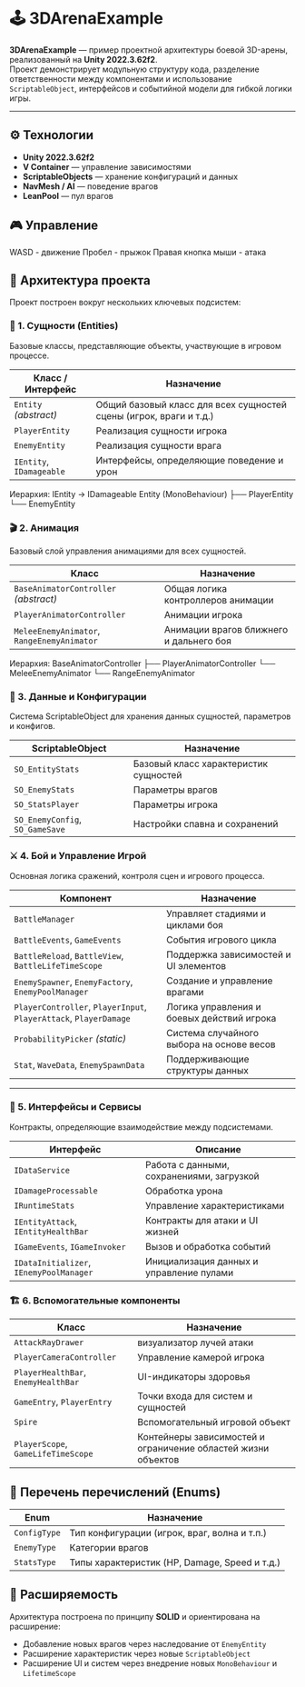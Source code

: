 # 🕹️ 3DArenaExample

**3DArenaExample** — пример проектной архитектуры боевой 3D-арены, реализованный на **Unity 2022.3.62f2**.  
Проект демонстрирует модульную структуру кода, разделение ответственности между компонентами и использование `ScriptableObject`, интерфейсов и событийной модели для гибкой логики игры.

---

## ⚙️ Технологии

- **Unity 2022.3.62f2**
- **V Container** — управление зависимостями
- **ScriptableObjects** — хранение конфигураций и данных
- **NavMesh / AI** — поведение врагов
- **LeanPool** — пул врагов

## 🎮 Управление

WASD - движение
Пробел - прыжок
Правая кнопка мыши - атака

## 🧩 Архитектура проекта

Проект построен вокруг нескольких ключевых подсистем:

### 🧱 1. Сущности (Entities)

Базовые классы, представляющие объекты, участвующие в игровом процессе.

| Класс / Интерфейс | Назначение |
|--------------------|------------|
| `Entity` *(abstract)* | Общий базовый класс для всех сущностей сцены (игрок, враги и т.д.) |
| `PlayerEntity` | Реализация сущности игрока |
| `EnemyEntity` | Реализация сущности врага |
| `IEntity`, `IDamageable` | Интерфейсы, определяющие поведение и урон |

Иерархия:
IEntity → IDamageable
Entity (MonoBehaviour)
├── PlayerEntity
└── EnemyEntity

### 🎬 2. Анимация

Базовый слой управления анимациями для всех сущностей.

| Класс | Назначение |
|-------|-------------|
| `BaseAnimatorController` *(abstract)* | Общая логика контроллеров анимации |
| `PlayerAnimatorController` | Анимации игрока |
| `MeleeEnemyAnimator`, `RangeEnemyAnimator` | Анимации врагов ближнего и дальнего боя |

Иерархия:
BaseAnimatorController
├── PlayerAnimatorController
└── MeleeEnemyAnimator
└── RangeEnemyAnimator

### 💾 3. Данные и Конфигурации

Система ScriptableObject для хранения данных сущностей, параметров и конфигов.

| ScriptableObject | Назначение |
|------------------|-------------|
| `SO_EntityStats` | Базовый класс характеристик сущностей |
| `SO_EnemyStats` | Параметры врагов |
| `SO_StatsPlayer` | Параметры игрока |
| `SO_EnemyConfig`, `SO_GameSave` | Настройки спавна и сохранений |

### ⚔️ 4. Бой и Управление Игрой

Основная логика сражений, контроля сцен и игрового процесса.

| Компонент | Назначение |
|------------|------------|
| `BattleManager` | Управляет стадиями и циклами боя |
| `BattleEvents`, `GameEvents` | События игрового цикла |
| `BattleReload`, `BattleView`, `BattleLifeTimeScope` | Поддержка зависимостей и UI элементов |
| `EnemySpawner`, `EnemyFactory`, `EnemyPoolManager` | Создание и управление врагами |
| `PlayerController`, `PlayerInput`, `PlayerAttack`, `PlayerDamage` | Логика управления и боевых действий игрока |
| `ProbabilityPicker` *(static)* | Система случайного выбора на основе весов |
| `Stat`, `WaveData`, `EnemySpawnData` | Поддерживающие структуры данных |

---

### 🧠 5. Интерфейсы и Сервисы

Контракты, определяющие взаимодействие между подсистемами.

| Интерфейс | Описание |
|------------|-----------|
| `IDataService` | Работа с данными, сохранениями, загрузкой |
| `IDamageProcessable` | Обработка урона |
| `IRuntimeStats` | Управление характеристиками |
| `IEntityAttack`, `IEntityHealthBar` | Контракты для атаки и UI жизней |
| `IGameEvents`, `IGameInvoker` | Вызов и обработка событий |
| `IDataInitializer`, `IEnemyPoolManager` | Инициализация данных и управление пулами |


### 🏗️ 6. Вспомогательные компоненты

| Класс | Назначение |
|--------|-------------|
| `AttackRayDrawer` | визуализатор лучей атаки |
| `PlayerCameraController` | Управление камерой игрока |
| `PlayerHealthBar`, `EnemyHealthBar` | UI-индикаторы здоровья |
| `GameEntry`, `PlayerEntry` | Точки входа для систем и сущностей |
| `Spire` | Вспомогательный игровой объект |
| `PlayerScope`, `GameLifeTimeScope` | Контейнеры зависимостей и ограничение областей жизни объектов |


## 🧮 Перечень перечислений (Enums)

| Enum | Назначение |
|-------|-------------|
| `ConfigType` | Тип конфигурации (игрок, враг, волна и т.п.) |
| `EnemyType` | Категории врагов |
| `StatsType` | Типы характеристик (HP, Damage, Speed и т.д.) |


## 🧰 Расширяемость

Архитектура построена по принципу **SOLID** и ориентирована на расширение:
- Добавление новых врагов через наследование от `EnemyEntity`
- Расширение характеристик через новые `ScriptableObject`
- Расширение UI и систем через внедрение новых `MonoBehaviour` и `LifetimeScope`
